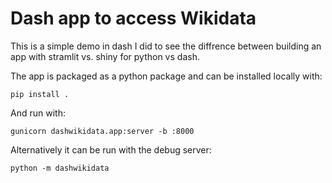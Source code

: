 # Dash app to access Wikidata

This is a simple demo in dash I did to see the diffrence between building an app with stramlit vs. shiny for python vs dash.

The app is packaged as a python package and can be installed locally with:

```
pip install .
```

And run with:

```
gunicorn dashwikidata.app:server -b :8000
```

Alternatively it can be run with the debug server:

```
python -m dashwikidata
```
